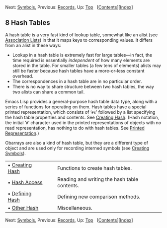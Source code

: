 

Next: [Symbols](Symbols.html), Previous: [Records](Records.html), Up: [Top](index.html)   \[[Contents](index.html#SEC_Contents "Table of contents")]\[[Index](Index.html "Index")]

## 8 Hash Tables

A hash table is a very fast kind of lookup table, somewhat like an alist (see [Association Lists](Association-Lists.html)) in that it maps keys to corresponding values. It differs from an alist in these ways:

*   Lookup in a hash table is extremely fast for large tables—in fact, the time required is essentially *independent* of how many elements are stored in the table. For smaller tables (a few tens of elements) alists may still be faster because hash tables have a more-or-less constant overhead.
*   The correspondences in a hash table are in no particular order.
*   There is no way to share structure between two hash tables, the way two alists can share a common tail.

Emacs Lisp provides a general-purpose hash table data type, along with a series of functions for operating on them. Hash tables have a special printed representation, which consists of ‘`#s`’ followed by a list specifying the hash table properties and contents. See [Creating Hash](Creating-Hash.html). (Hash notation, the initial ‘`#`’ character used in the printed representations of objects with no read representation, has nothing to do with hash tables. See [Printed Representation](Printed-Representation.html).)

Obarrays are also a kind of hash table, but they are a different type of object and are used only for recording interned symbols (see [Creating Symbols](Creating-Symbols.html)).

|                                       |    |                                              |
| :------------------------------------ | -- | :------------------------------------------- |
| • [Creating Hash](Creating-Hash.html) |    | Functions to create hash tables.             |
| • [Hash Access](Hash-Access.html)     |    | Reading and writing the hash table contents. |
| • [Defining Hash](Defining-Hash.html) |    | Defining new comparison methods.             |
| • [Other Hash](Other-Hash.html)       |    | Miscellaneous.                               |

Next: [Symbols](Symbols.html), Previous: [Records](Records.html), Up: [Top](index.html)   \[[Contents](index.html#SEC_Contents "Table of contents")]\[[Index](Index.html "Index")]
